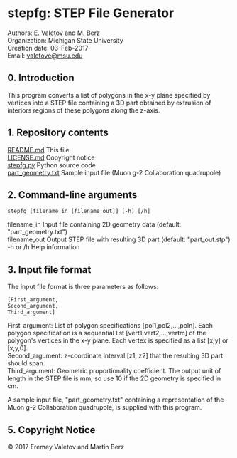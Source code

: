 
# stepfg: STEP File Generator                
Authors: E. Valetov and M. Berz  
Organization: Michigan State University  
Creation date: 03-Feb-2017  
Email: valetove@msu.edu

## 0. Introduction

This program converts a list of polygons in the x-y plane specified by
vertices into a STEP file containing a 3D part obtained by extrusion of
interiors regions of these polygons along the z-axis.

## 1. Repository contents

[README.md](README.md) This file  
[LICENSE.md](LICENSE.md) Copyright notice  
[stepfg.py](stepfg.py) Python source code  
[part_geometry.txt](part_geometry.txt) Sample input file (Muon g-2 Collaboration quadrupole)

## 2. Command-line arguments

    stepfg [filename_in [filename_out]] [-h] [/h]  
filename_in    Input file containing 2D geometry data (default: "part_geometry.txt")  
filename_out   Output STEP file with resulting 3D part (default: "part_out.stp")  
-h or /h       Help information  

## 3. Input file format

The input file format is three parameters as follows:

    [First_argument,
    Second_argument,
    Third_argument]

First_argument: List of polygon specifications [pol1,pol2,...,poln]. Each
    polygon specification is a sequential list [vert1,vert2,...,vertm] of the
    polygon's vertices in the x-y plane. Each vertex is specified as a list
    [x,y] or [x,y,0].  
Second_argument: z-coordinate interval [z1, z2] that the resulting 3D part
    should span.  
Third_argument: Geometric proportionality coefficient. The output unit of
    length in the STEP file is mm, so use 10 if the 2D geometry is specified
    in cm.

A sample input file, "part_geometry.txt" containing a representation of the
Muon g-2 Collaboration quadrupole, is supplied with this program.

## 5. Copyright Notice
© 2017 Eremey Valetov and Martin Berz